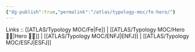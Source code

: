```yaml
---
{"dg-publish":true,"permalink":"/atlas/typology-moc/fe-hero/"}
---
```


Links :: [[ATLAS/Typology MOC/Fe\|Fe]] | [[ATLAS/Typology MOC/Hero 🦸‍♂️\|Hero 🦸‍♂️]] | [[ATLAS/Typology MOC/ENFJ\|ENFJ]] | [[ATLAS/Typology MOC/ESFJ\|ESFJ]]
